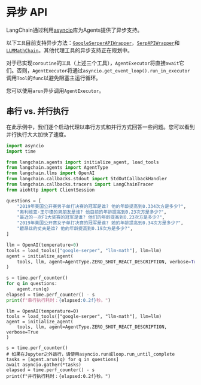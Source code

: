 # 异步 API

LangChain通过利用[asyncio](https://docs.python.org/3/library/asyncio.html)库为Agents提供了异步支持。

以下`工具`目前支持异步方法：[`GoogleSerperAPIWrapper`](https://github.com/hwchase17/langchain/blob/master/langchain/utilities/google_serper.py)，[`SerpAPIWrapper`](https://github.com/hwchase17/langchain/blob/master/langchain/serpapi.py)和[`LLMMathChain`](https://github.com/hwchase17/langchain/blob/master/langchain/chains/llm_math/base.py)。其他代理工具的异步支持正在规划中。

对于已实现`coroutine`的`工具`（上述三个工具），`AgentExecutor`将直接`await`它们。否则，`AgentExecutor`将通过`asyncio.get_event_loop().run_in_executor`调用`Tool`的`func`以避免阻塞主运行循环。

您可以使用`arun`异步调用`AgentExecutor`。

## 串行 vs. 并行执行

在此示例中，我们逐个启动代理以串行方式和并行方式回答一些问题。您可以看到并行执行大大加快了速度。

```python
import asyncio
import time

from langchain.agents import initialize_agent, load_tools
from langchain.agents import AgentType
from langchain.llms import OpenAI
from langchain.callbacks.stdout import StdOutCallbackHandler
from langchain.callbacks.tracers import LangChainTracer
from aiohttp import ClientSession

questions = [
    "2019年美国公开赛男子单打决赛的冠军是谁? 他的年龄提高到0.334次方是多少?",
    "奥利维亚·王尔德的男朋友是谁? 他目前的年龄提高到0.23次方是多少?",
    "最近的一次F1大奖赛的冠军是谁? 他们的年龄提高到0.23次方是多少?",
    "2019年美国公开赛女子单打决赛的冠军是谁? 她的年龄提高到0.34次方是多少?",
    "碧昂丝的丈夫是谁? 他的年龄提高到0.19次方是多少?",
]

llm = OpenAI(temperature=0)
tools = load_tools(["google-serper", "llm-math"], llm=llm)
agent = initialize_agent(
    tools, llm, agent=AgentType.ZERO_SHOT_REACT_DESCRIPTION, verbose=True
)

s = time.perf_counter()
for q in questions:
    agent.run(q)
elapsed = time.perf_counter() - s
print(f"串行执行耗时：{elapsed:0.2f}秒。")
```

```
llm = OpenAI(temperature=0)
tools = load_tools(["google-serper", "llm-math"], llm=llm)
agent = initialize_agent(
    tools, llm, agent=AgentType.ZERO_SHOT_REACT_DESCRIPTION, verbose=True
)

s = time.perf_counter()
# 如果在Jupyter之外运行，请使用asyncio.run或loop.run_until_complete
tasks = [agent.arun(q) for q in questions]
await asyncio.gather(*tasks)
elapsed = time.perf_counter() - s
print(f"并行执行耗时：{elapsed:0.2f}秒。")
```
